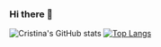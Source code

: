 ### Hi there 👋

![Cristina's GitHub stats](https://github-readme-stats.vercel.app/api?username=cristina95138&show_icons=true&theme=tokyonight)
[![Top Langs](https://github-readme-stats.vercel.app/api/top-langs/?username=cristina95138&layout=compact)](https://github.com/anuraghazra/github-readme-stats)



<!--
**cristina95138/cristina95138** is a ✨ _special_ ✨ repository because its `README.md` (this file) appears on your GitHub profile.

Here are some ideas to get you started:

- 🔭 I’m currently working on ...
- 🌱 I’m currently learning ...
- 👯 I’m looking to collaborate on ...
- 🤔 I’m looking for help with ...
- 💬 Ask me about ...
- 📫 How to reach me: ...
- 😄 Pronouns: ...
- ⚡ Fun fact: ...
-->
